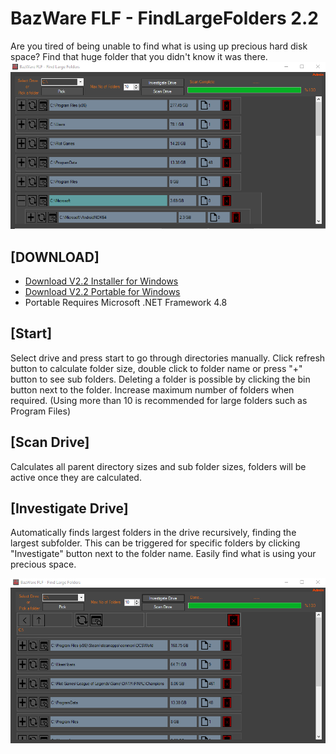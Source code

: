 # BazWare FLF - FindLargeFolders 2.2
Are you tired of being unable to find what is using up precious hard disk space? Find that huge folder that you didn't know it was there.
![Program](https://github.com/karusb/FLF-FindLargeFolders/blob/master/FindLargestFolders/SS1.png?raw=true)

## [DOWNLOAD]
 - [Download V2.2 Installer for Windows](https://github.com/karusb/FLF-FindLargeFolders/releases/download/2.2/BazWareFindLargeFolders-2.2-Installer.zip)
 - [Download V2.2 Portable for Windows](https://github.com/karusb/FLF-FindLargeFolders/releases/download/2.2/BazWareFindLargeFolders-2.2-Portable.zip)
 - Portable Requires Microsoft .NET Framework 4.8

## [Start]
Select drive and press start to go through directories manually. Click refresh button to calculate folder size, double click to folder name or press "+" button to see sub folders. Deleting a folder is possible by clicking the bin button next to the folder.
Increase maximum number of folders when required. (Using more than 10 is recommended for large folders such as Program Files)
## [Scan Drive]
Calculates all parent directory sizes and sub folder sizes, folders will be active once they are calculated.
## [Investigate Drive]
Automatically finds largest folders in the drive recursively, finding the largest subfolder. This can be triggered for specific folders by clicking "Investigate" button next to the folder name. Easily find what is using your precious space.

![Program](https://github.com/karusb/FLF-FindLargeFolders/blob/master/FindLargestFolders/SS2.png?raw=true)
